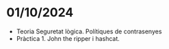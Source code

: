 # 01/10/2024

- Teoria Seguretat lògica. Polítiques de contrasenyes
- Pràctica 1. John the ripper i hashcat.
